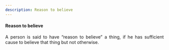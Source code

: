 ```yaml
---
description: Reason to believe
---
```


#### Reason to believe
<div style="text-align: justify">

A person is said to have “reason to believe” a thing, if he has sufficient cause to believe that thing but not otherwise.

</div>
